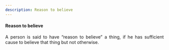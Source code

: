 ```yaml
---
description: Reason to believe
---
```


#### Reason to believe
<div style="text-align: justify">

A person is said to have “reason to believe” a thing, if he has sufficient cause to believe that thing but not otherwise.

</div>
